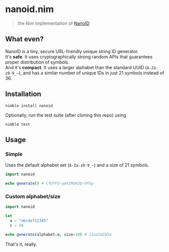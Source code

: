 # nanoid.nim
> the Nim implementation of [NanoID](https://github.com/ai/nanoid)

## What even?
NanoID is a tiny, secure URL-friendly unique string ID generator.  
It's **safe**. It uses cryptographically strong random APIs that guarantees proper distribution of symbols.  
And it's **compact**. It uses a larger alphabet than the standard UUID (`A-Za-z0-9_~`), and has a similar number of unique IDs in just 21 symbols instead of 36.

## Installation
```
nimble install nanoid
```

Optionally, run the test suite (after cloning this repo) using

```console
nimble test
```

## Usage

### Simple

Uses the default alphabet set (`A-Za-z0-9_~`) and a size of 21 symbols.

```Nim
import nanoid

echo generate() # CfUfFZ~aAVIMUH2Q~VPGg
```

### Custom alphabet/size

```Nim
import nanoid

let
  a = "abcdef12345"
  s = 10

echo generate(alphabet=a, size=10) # 15aa1d2b3a
```

That's it, really. 
